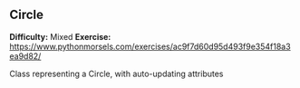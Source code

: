 ## Circle
**Difficulty:** Mixed
**Exercise:** https://www.pythonmorsels.com/exercises/ac9f7d60d95d493f9e354f18a3ea9d82/

Class representing a Circle, with auto-updating attributes
    
